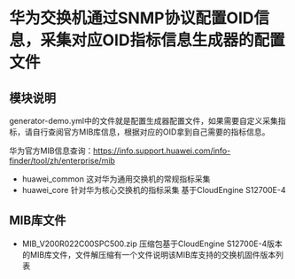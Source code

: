 # 华为交换机通过SNMP协议配置OID信息，采集对应OID指标信息生成器的配置文件

## 模块说明

generator-demo.yml中的文件就是配置生成器配置文件，如果需要自定义采集指标，请自行查阅官方MIB库信息，根据对应的OID拿到自己需要的指标信息。

华为官方MIB信息查询：https://info.support.huawei.com/info-finder/tool/zh/enterprise/mib

- huawei_common 这对华为通用交换机的常规指标采集
- huawei_core 针对华为核心交换机的指标采集 基于CloudEngine S12700E-4

## MIB库文件

- MIB_V200R022C00SPC500.zip 压缩包基于CloudEngine S12700E-4版本的MIB库文件，文件解压缩有一个文件说明该MIB库支持的交换机固件版本列表